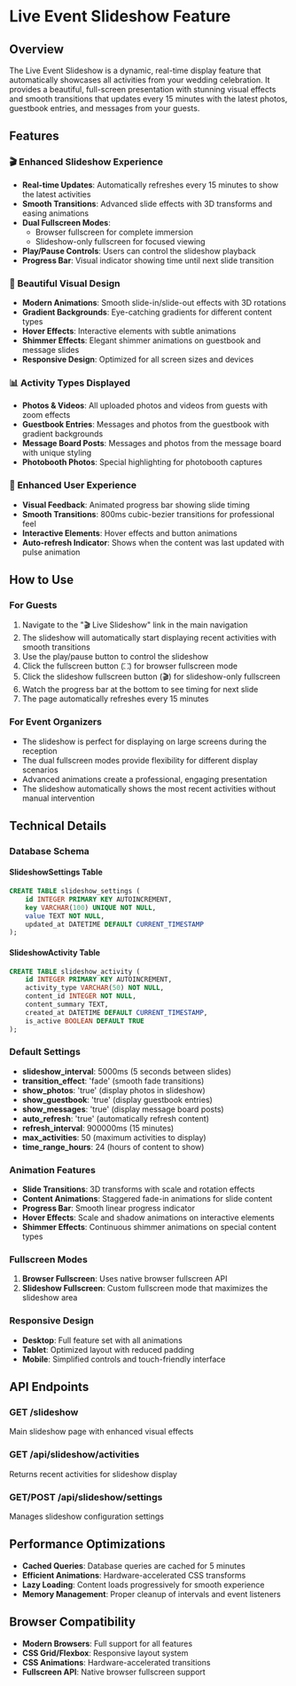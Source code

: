 # Live Event Slideshow Feature

## Overview

The Live Event Slideshow is a dynamic, real-time display feature that automatically showcases all activities from your wedding celebration. It provides a beautiful, full-screen presentation with stunning visual effects and smooth transitions that updates every 15 minutes with the latest photos, guestbook entries, and messages from your guests.

## Features

### 🎬 Enhanced Slideshow Experience
- **Real-time Updates**: Automatically refreshes every 15 minutes to show the latest activities
- **Smooth Transitions**: Advanced slide effects with 3D transforms and easing animations
- **Dual Fullscreen Modes**: 
  - Browser fullscreen for complete immersion
  - Slideshow-only fullscreen for focused viewing
- **Play/Pause Controls**: Users can control the slideshow playback
- **Progress Bar**: Visual indicator showing time until next slide transition

### 🎨 Beautiful Visual Design
- **Modern Animations**: Smooth slide-in/slide-out effects with 3D rotations
- **Gradient Backgrounds**: Eye-catching gradients for different content types
- **Hover Effects**: Interactive elements with subtle animations
- **Shimmer Effects**: Elegant shimmer animations on guestbook and message slides
- **Responsive Design**: Optimized for all screen sizes and devices

### 📊 Activity Types Displayed
- **Photos & Videos**: All uploaded photos and videos from guests with zoom effects
- **Guestbook Entries**: Messages and photos from the guestbook with gradient backgrounds
- **Message Board Posts**: Messages and photos from the message board with unique styling
- **Photobooth Photos**: Special highlighting for photobooth captures

### 🎯 Enhanced User Experience
- **Visual Feedback**: Animated progress bar showing slide timing
- **Smooth Transitions**: 800ms cubic-bezier transitions for professional feel
- **Interactive Elements**: Hover effects and button animations
- **Auto-refresh Indicator**: Shows when the content was last updated with pulse animation

## How to Use

### For Guests
1. Navigate to the "🎬 Live Slideshow" link in the main navigation
2. The slideshow will automatically start displaying recent activities with smooth transitions
3. Use the play/pause button to control the slideshow
4. Click the fullscreen button (⛶) for browser fullscreen mode
5. Click the slideshow fullscreen button (🎬) for slideshow-only fullscreen
6. Watch the progress bar at the bottom to see timing for next slide
7. The page automatically refreshes every 15 minutes

### For Event Organizers
- The slideshow is perfect for displaying on large screens during the reception
- The dual fullscreen modes provide flexibility for different display scenarios
- Advanced animations create a professional, engaging presentation
- The slideshow automatically shows the most recent activities without manual intervention

## Technical Details

### Database Schema

#### SlideshowSettings Table
```sql
CREATE TABLE slideshow_settings (
    id INTEGER PRIMARY KEY AUTOINCREMENT,
    key VARCHAR(100) UNIQUE NOT NULL,
    value TEXT NOT NULL,
    updated_at DATETIME DEFAULT CURRENT_TIMESTAMP
);
```

#### SlideshowActivity Table
```sql
CREATE TABLE slideshow_activity (
    id INTEGER PRIMARY KEY AUTOINCREMENT,
    activity_type VARCHAR(50) NOT NULL,
    content_id INTEGER NOT NULL,
    content_summary TEXT,
    created_at DATETIME DEFAULT CURRENT_TIMESTAMP,
    is_active BOOLEAN DEFAULT TRUE
);
```

### Default Settings
- **slideshow_interval**: 5000ms (5 seconds between slides)
- **transition_effect**: 'fade' (smooth fade transitions)
- **show_photos**: 'true' (display photos in slideshow)
- **show_guestbook**: 'true' (display guestbook entries)
- **show_messages**: 'true' (display message board posts)
- **auto_refresh**: 'true' (automatically refresh content)
- **refresh_interval**: 900000ms (15 minutes)
- **max_activities**: 50 (maximum activities to display)
- **time_range_hours**: 24 (hours of content to show)

### Animation Features
- **Slide Transitions**: 3D transforms with scale and rotation effects
- **Content Animations**: Staggered fade-in animations for slide content
- **Progress Bar**: Smooth linear progress indicator
- **Hover Effects**: Scale and shadow animations on interactive elements
- **Shimmer Effects**: Continuous shimmer animations on special content types

### Fullscreen Modes
1. **Browser Fullscreen**: Uses native browser fullscreen API
2. **Slideshow Fullscreen**: Custom fullscreen mode that maximizes the slideshow area

### Responsive Design
- **Desktop**: Full feature set with all animations
- **Tablet**: Optimized layout with reduced padding
- **Mobile**: Simplified controls and touch-friendly interface

## API Endpoints

### GET /slideshow
Main slideshow page with enhanced visual effects

### GET /api/slideshow/activities
Returns recent activities for slideshow display

### GET/POST /api/slideshow/settings
Manages slideshow configuration settings

## Performance Optimizations
- **Cached Queries**: Database queries are cached for 5 minutes
- **Efficient Animations**: Hardware-accelerated CSS transforms
- **Lazy Loading**: Content loads progressively for smooth experience
- **Memory Management**: Proper cleanup of intervals and event listeners

## Browser Compatibility
- **Modern Browsers**: Full support for all features
- **CSS Grid/Flexbox**: Responsive layout system
- **CSS Animations**: Hardware-accelerated transitions
- **Fullscreen API**: Native browser fullscreen support 